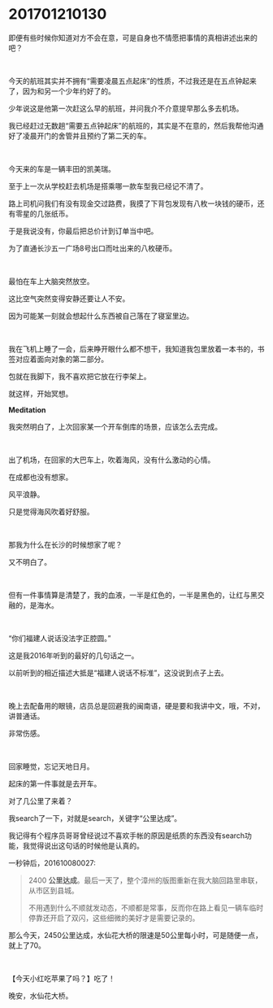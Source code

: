 # 201701210130

即便有些时候你知道对方不会在意，可是自身也不情愿把事情的真相讲述出来的吧？

<br/>

今天的航班其实并不拥有“需要凌晨五点起床”的性质，不过我还是在五点钟起来了，因为和另一个少年约好了的。

少年说这是他第一次赶这么早的航班，并问我介不介意提早那么多去机场。

我已经赶过无数趟“需要五点钟起床”的航班的，其实是不在意的，然后我帮他沟通好了凌晨开门的舍管并且预约了第二天的车。

<br/>

今天来的车是一辆丰田的凯美瑞。

至于上一次从学校赶去机场是搭乘哪一款车型我已经记不清了。

路上司机问我们有没有现金交过路费，我摸了下背包发现有八枚一块钱的硬币，还有零星的几张纸币。

于是我说没有，你最后把总价计到订单当中吧。

为了直通长沙五一广场8号出口而吐出来的八枚硬币。

<br/>

最怕在车上大脑突然放空。

这比空气突然变得安静还要让人不安。

因为可能某一刻就会想起什么东西被自己落在了寝室里边。

<br/>

我在飞机上睡了一会，后来睁开眼什么都不想干，我知道我包里放着一本书的，书签对应着面向对象的第二部分。

包就在我脚下，我不喜欢把它放在行李架上。

就这样，开始冥想。

**Meditation**

我突然明白了，上次回家某一个开车倒库的场景，应该怎么去完成。

<br/>

出了机场，在回家的大巴车上，吹着海风，没有什么激动的心情。

在成都也没有想家。

风平浪静。

只是觉得海风吹着好舒服。

<br/>

那我为什么在长沙的时候想家了呢？

又不明白了。

<br/>

但有一件事情算是清楚了，我的血液，一半是红色的，一半是黑色的，让红与黑交融的，是海水。

<br/>

“你们福建人说话没法字正腔圆。”

这是我2016年听到的最好的几句话之一。

以前听到的相近描述大抵是“福建人说话不标准”，这没说到点子上去。

<br/>

晚上去配备用的眼镜，店员总是回避我的闽南语，硬是要和我讲中文，哦，不对，讲普通话。

非常伤感。

<br/>

回家睡觉，忘记天地日月。

起床的第一件事就是去开车。

对了几公里了来着？

我search了一下，对就是search，关键字“公里达成”。

我记得有个程序员哥哥曾经说过不喜欢手帐的原因是纸质的东西没有search功能，我觉得说出这句话的时候他是认真的。

一秒钟后，201610080027:

> 2400 **公里达成**。最后一天了，整个漳州的版图重新在我大脑回路里串联，从市区到县城。
>
> 不用遇到什么不顺就发动态，不顺都是常事，反而你在路上看见一辆车临时停靠还开启了双闪，这些细微的美好才是需要记录的。

那么今天，2450公里达成，水仙花大桥的限速是50公里每小时，可是随便一点，就上了70。

<br/>

【今天小红吃苹果了吗？】吃了！

晚安，水仙花大桥。

